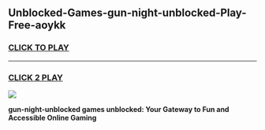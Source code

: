 
## Unblocked-Games-gun-night-unblocked-Play-Free-aoykk
<h3>
<a href="https://premium76.site?title=gun-night-unblocked&ref=12A">CLICK TO PLAY</a></h3>
<hr>

<h3>
<a href="https://premium76.site?title=gun-night-unblocked&ref=12A">CLICK 2 PLAY</a>
  
</h3>

<a href="https://premium76.site?title=gun-night-unblocked&ref=12A"><img src="https://clearcache.store/games.png"></a>


**gun-night-unblocked games unblocked: Your Gateway to Fun and Accessible Online Gaming**
